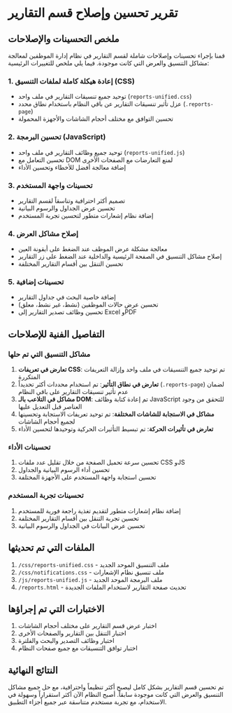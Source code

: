 # تقرير تحسين وإصلاح قسم التقارير

## ملخص التحسينات والإصلاحات

قمنا بإجراء تحسينات وإصلاحات شاملة لقسم التقارير في نظام إدارة الموظفين لمعالجة مشاكل التنسيق والعرض التي كانت موجودة. فيما يلي ملخص للتغييرات الرئيسية:

### 1. إعادة هيكلة كاملة لملفات التنسيق (CSS)
- توحيد جميع تنسيقات التقارير في ملف واحد (`reports-unified.css`)
- عزل تأثير تنسيقات التقارير عن باقي النظام باستخدام نطاق محدد (`.reports-page`)
- تحسين التوافق مع مختلف أحجام الشاشات والأجهزة المحمولة

### 2. تحسين البرمجة (JavaScript)
- توحيد جميع وظائف التقارير في ملف واحد (`reports-unified.js`)
- تحسين التعامل مع DOM لمنع التعارضات مع الصفحات الأخرى
- إضافة معالجة أفضل للأخطاء وتحسين الأداء

### 3. تحسينات واجهة المستخدم
- تصميم أكثر احترافية وتناسقاً لقسم التقارير
- تحسين عرض الجداول والرسوم البيانية
- إضافة نظام إشعارات متطور لتحسين تجربة المستخدم

### 4. إصلاح مشاكل العرض
- معالجة مشكلة عرض الموظف عند الضغط على أيقونة العين
- إصلاح مشاكل التنسيق في الصفحة الرئيسية والداخلية عند الضغط على زر التقارير
- تحسين التنقل بين أقسام التقارير المختلفة

### 5. تحسينات إضافية
- إضافة خاصية البحث في جداول التقارير
- تحسين عرض حالات الموظفين (نشط، غير نشط، معلق)
- تحسين وظائف تصدير التقارير إلى Excel وPDF

## التفاصيل الفنية للإصلاحات

### مشاكل التنسيق التي تم حلها
1. **تعارض في تعريفات CSS**: تم توحيد جميع التنسيقات في ملف واحد وإزالة التعريفات المتكررة
2. **تعارض في نطاق التأثير**: تم استخدام محددات أكثر تحديداً (`.reports-page`) لضمان عدم تأثير تنسيقات التقارير على باقي النظام
3. **مشاكل في التلاعب بالـ DOM**: تم إعادة كتابة وظائف JavaScript للتحقق من وجود العناصر قبل التعديل عليها
4. **مشاكل في الاستجابة للشاشات المختلفة**: تم توحيد تعريفات الاستجابة وتحسينها لجميع أحجام الشاشات
5. **تعارض في تأثيرات الحركة**: تم تبسيط التأثيرات الحركية وتوحيدها لتحسين الأداء

### تحسينات الأداء
1. تحسين سرعة تحميل الصفحة من خلال تقليل عدد ملفات CSS وJS
2. تحسين أداء الرسوم البيانية والجداول
3. تحسين استجابة واجهة المستخدم على الأجهزة المختلفة

### تحسينات تجربة المستخدم
1. إضافة نظام إشعارات متطور لتقديم تغذية راجعة فورية للمستخدم
2. تحسين تجربة التنقل بين أقسام التقارير المختلفة
3. تحسين عرض البيانات في الجداول والرسوم البيانية

## الملفات التي تم تحديثها
1. `/css/reports-unified.css` - ملف التنسيق الموحد الجديد
2. `/css/notifications.css` - ملف تنسيق نظام الإشعارات
3. `/js/reports-unified.js` - ملف البرمجة الموحد الجديد
4. `/reports.html` - تحديث صفحة التقارير لاستخدام الملفات الجديدة

## الاختبارات التي تم إجراؤها
1. اختبار عرض قسم التقارير على مختلف أحجام الشاشات
2. اختبار التنقل بين التقارير والصفحات الأخرى
3. اختبار وظائف التصدير والبحث والفلترة
4. اختبار توافق التنسيقات مع جميع صفحات النظام

## النتائج النهائية
تم تحسين قسم التقارير بشكل كامل ليصبح أكثر تنظيماً واحترافية، مع حل جميع مشاكل التنسيق والعرض التي كانت موجودة سابقاً. أصبح النظام الآن أكثر استقراراً وسهولة في الاستخدام، مع تجربة مستخدم متناسقة عبر جميع أجزاء التطبيق.
